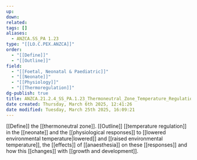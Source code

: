 ```yaml
---
up: 
down: 
related: 
tags: []
aliases:
  - ANZCA.SS_PA 1.23
type: "[[LO.C.PEX.ANZCA]]"
order:
  - "[[Define]]"
  - "[[Outline]]"
field:
  - "[[Foetal, Neonatal & Paediatric]]"
  - "[[Neonate]]"
  - "[[Physiology]]"
  - "[[Thermoregulation]]"
dg-publish: true
title: ANZCA.21.2.4_SS_PA.1.23_Thermoneutral_Zone_Temperature_Regulation_Neonate
date created: Thursday, March 6th 2025, 12:41:26
date modified: Tuesday, March 25th 2025, 16:09:21
---
```


[[Define]] the [[thermoneutral zone]]. [[Outline]] [[temperature regulation]] in the [[neonate]] and the [[physiological responses]] to [[lowered environmental temperature|lowered]] and [[raised environmental temperature]], the [[effects]] of [[anaesthesia]] on these [[responses]] and how this [[changes]] with [[growth and development]].
